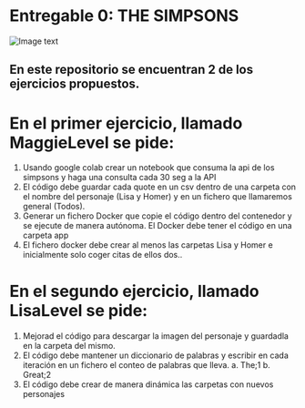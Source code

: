 # Entregable 0: THE SIMPSONS
![Image text](https://cdn.vox-cdn.com/thumbor/IQab79SuQ1PnrneGti_uy_pxTKo=/148x0:1768x1080/1280x854/cdn.vox-cdn.com/uploads/chorus_image/image/47413330/the-simpsons-tv-series-cast-wallpaper-109911.0.0.jpeg)
## En este repositorio se encuentran 2 de los ejercicios propuestos.

# En el primer ejercicio, llamado MaggieLevel se pide:
1. Usando google colab crear un notebook que consuma la api de los simpsons y haga una consulta cada 30 seg a la API
2. El código debe guardar cada quote en un csv dentro de una carpeta con el nombre del 
personaje (Lisa y Homer) y en un fichero que llamaremos general (Todos).
3. Generar un fichero Docker que copie el código dentro del contenedor y se ejecute de 
manera autónoma. El Docker debe tener el código en una carpeta app
4. El fichero docker debe crear al menos las carpetas Lisa y Homer e inicialmente solo coger 
citas de ellos dos..

# En el segundo ejercicio, llamado LisaLevel se pide:
1. Mejorad el código para descargar la imagen del personaje y guardadla en la carpeta del 
mismo.
2. El código debe mantener un diccionario de palabras y escribir en cada iteración en un 
fichero el conteo de palabras que lleva.
a. The;1
b. Great;2
3. El código debe crear de manera dinámica las carpetas con nuevos personajes


